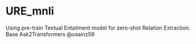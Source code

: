 # URE_mnli
Using pre-train Textual Entailment model for zero-shot Relation Extraction.
Base Ask2Transformers @osainz59 
